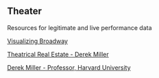 ## Theater

Resources for legitimate and live performance data

[Visualizing Broadway](https://visualizingbroadway.com/index.html)

[Theatrical Real Estate - Derek Miller](https://www.visualizingbroadway.com/broadway/shuberts.html)

[Derek Miller - Professor, Harvard University](https://english.fas.harvard.edu/people/derek-miller)
